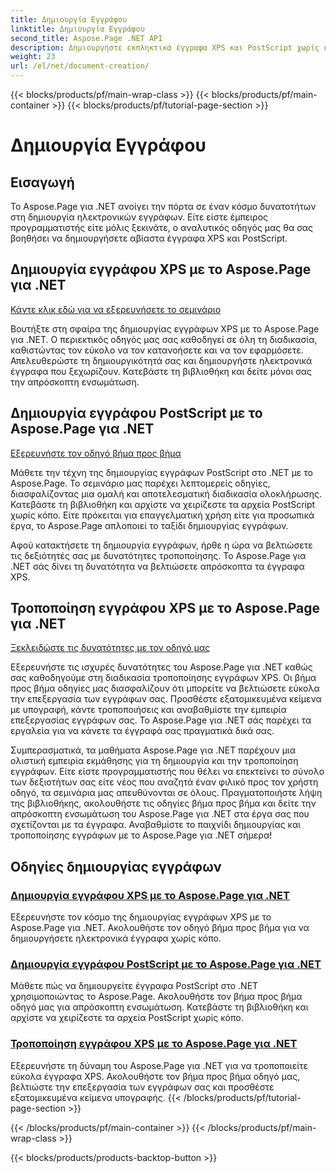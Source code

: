 ```yaml
---
title: Δημιουργία Εγγράφου
linktitle: Δημιουργία Εγγράφου
second_title: Aspose.Page .NET API
description: Δημιουργήστε εκπληκτικά έγγραφα XPS και PostScript χωρίς κόπο με το Aspose.Page για .NET. Εξερευνήστε μαθήματα δημιουργίας και τροποποίησης εγγράφων για απρόσκοπτη ενσωμάτωση.
weight: 23
url: /el/net/document-creation/
---
```


{{< blocks/products/pf/main-wrap-class >}}
{{< blocks/products/pf/main-container >}}
{{< blocks/products/pf/tutorial-page-section >}}

# Δημιουργία Εγγράφου

## Εισαγωγή

Το Aspose.Page για .NET ανοίγει την πόρτα σε έναν κόσμο δυνατοτήτων στη δημιουργία ηλεκτρονικών εγγράφων. Είτε είστε έμπειρος προγραμματιστής είτε μόλις ξεκινάτε, ο αναλυτικός οδηγός μας θα σας βοηθήσει να δημιουργήσετε αβίαστα έγγραφα XPS και PostScript.

## Δημιουργία εγγράφου XPS με το Aspose.Page για .NET
[Κάντε κλικ εδώ για να εξερευνήσετε το σεμινάριο](./create-xps-document/)

Βουτήξτε στη σφαίρα της δημιουργίας εγγράφων XPS με το Aspose.Page για .NET. Ο περιεκτικός οδηγός μας σας καθοδηγεί σε όλη τη διαδικασία, καθιστώντας τον εύκολο να τον κατανοήσετε και να τον εφαρμόσετε. Απελευθερώστε τη δημιουργικότητά σας και δημιουργήστε ηλεκτρονικά έγγραφα που ξεχωρίζουν. Κατεβάστε τη βιβλιοθήκη και δείτε μόνοι σας την απρόσκοπτη ενσωμάτωση.

## Δημιουργία εγγράφου PostScript με το Aspose.Page για .NET
[Εξερευνήστε τον οδηγό βήμα προς βήμα](./create-postscript-document/)

Μάθετε την τέχνη της δημιουργίας εγγράφων PostScript στο .NET με το Aspose.Page. Το σεμινάριο μας παρέχει λεπτομερείς οδηγίες, διασφαλίζοντας μια ομαλή και αποτελεσματική διαδικασία ολοκλήρωσης. Κατεβάστε τη βιβλιοθήκη και αρχίστε να χειρίζεστε τα αρχεία PostScript χωρίς κόπο. Είτε πρόκειται για επαγγελματική χρήση είτε για προσωπικά έργα, το Aspose.Page απλοποιεί το ταξίδι δημιουργίας εγγράφων.

Αφού κατακτήσετε τη δημιουργία εγγράφων, ήρθε η ώρα να βελτιώσετε τις δεξιότητές σας με δυνατότητες τροποποίησης. Το Aspose.Page για .NET σάς δίνει τη δυνατότητα να βελτιώσετε απρόσκοπτα τα έγγραφα XPS.

## Τροποποίηση εγγράφου XPS με το Aspose.Page για .NET
[Ξεκλειδώστε τις δυνατότητες με τον οδηγό μας](./modify-xps-document/)

Εξερευνήστε τις ισχυρές δυνατότητες του Aspose.Page για .NET καθώς σας καθοδηγούμε στη διαδικασία τροποποίησης εγγράφων XPS. Οι βήμα προς βήμα οδηγίες μας διασφαλίζουν ότι μπορείτε να βελτιώσετε εύκολα την επεξεργασία των εγγράφων σας. Προσθέστε εξατομικευμένα κείμενα με υπογραφή, κάντε τροποποιήσεις και αναβαθμίστε την εμπειρία επεξεργασίας εγγράφων σας. Το Aspose.Page για .NET σάς παρέχει τα εργαλεία για να κάνετε τα έγγραφά σας πραγματικά δικά σας.

Συμπερασματικά, τα μαθήματα Aspose.Page για .NET παρέχουν μια ολιστική εμπειρία εκμάθησης για τη δημιουργία και την τροποποίηση εγγράφων. Είτε είστε προγραμματιστής που θέλει να επεκτείνει το σύνολο των δεξιοτήτων σας είτε νέος που αναζητά έναν φιλικό προς τον χρήστη οδηγό, τα σεμινάρια μας απευθύνονται σε όλους. Πραγματοποιήστε λήψη της βιβλιοθήκης, ακολουθήστε τις οδηγίες βήμα προς βήμα και δείτε την απρόσκοπτη ενσωμάτωση του Aspose.Page για .NET στα έργα σας που σχετίζονται με τα έγγραφα. Αναβαθμίστε το παιχνίδι δημιουργίας και τροποποίησης εγγράφων με το Aspose.Page για .NET σήμερα!
## Οδηγίες δημιουργίας εγγράφων
### [Δημιουργία εγγράφου XPS με το Aspose.Page για .NET](./create-xps-document/)
Εξερευνήστε τον κόσμο της δημιουργίας εγγράφων XPS με το Aspose.Page για .NET. Ακολουθήστε τον οδηγό βήμα προς βήμα για να δημιουργήσετε ηλεκτρονικά έγγραφα χωρίς κόπο.
### [Δημιουργία εγγράφου PostScript με το Aspose.Page για .NET](./create-postscript-document/)
Μάθετε πώς να δημιουργείτε έγγραφα PostScript στο .NET χρησιμοποιώντας το Aspose.Page. Ακολουθήστε τον βήμα προς βήμα οδηγό μας για απρόσκοπτη ενσωμάτωση. Κατεβάστε τη βιβλιοθήκη και αρχίστε να χειρίζεστε τα αρχεία PostScript χωρίς κόπο.
### [Τροποποίηση εγγράφου XPS με το Aspose.Page για .NET](./modify-xps-document/)
Εξερευνήστε τη δύναμη του Aspose.Page για .NET για να τροποποιείτε εύκολα έγγραφα XPS. Ακολουθήστε τον βήμα προς βήμα οδηγό μας, βελτιώστε την επεξεργασία των εγγράφων σας και προσθέστε εξατομικευμένα κείμενα υπογραφής.
{{< /blocks/products/pf/tutorial-page-section >}}

{{< /blocks/products/pf/main-container >}}
{{< /blocks/products/pf/main-wrap-class >}}

{{< blocks/products/products-backtop-button >}}
